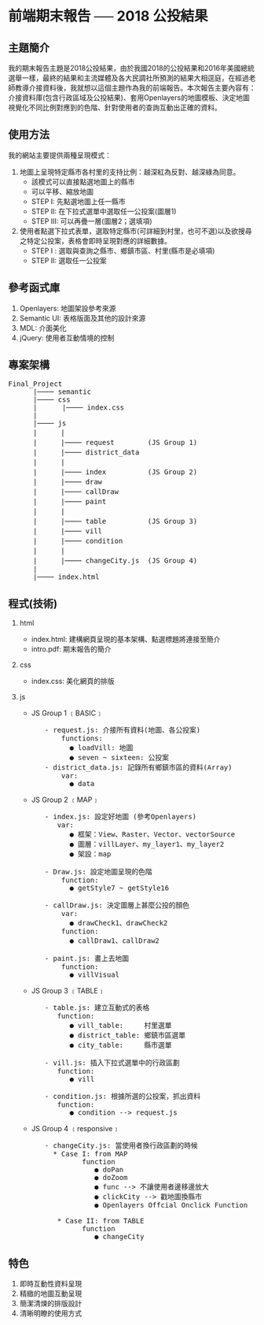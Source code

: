 # 前端期末報告 ── 2018 公投結果

## 主題簡介
   我的期末報告主題是2018公投結果，由於我國2018的公投結果和2016年美國總統選舉一樣，最終的結果和主流媒體及各大民調社所預測的結果大相逕庭，在經過老師教導介接資料後，我就想以這個主題作為我的前端報告。本次報告主要內容有：介接資料庫(包含行政區域及公投結果)、套用Openlayers的地圖模板、決定地圖視覺化不同比例對應到的色階、針對使用者的查詢互動出正確的資料。

## 使用方法
我的網站主要提供兩種呈現模式：   
 1. 地圖上呈現特定縣市各村里的支持比例：越深紅為反對、越深綠為同意。   
    * 該模式可以直接點選地圖上的縣市
    * 可以平移、縮放地圖
    * STEP   I: 先點選地圖上任一縣市
    * STEP  II: 在下拉式選單中選取任一公投案(圖層1)
    * STEP III: 可以再疊一層(圖層2；選填項)
 2. 使用者點選下拉式表單，選取特定縣市(可詳細到村里，也可不選)以及欲搜尋之特定公投案，表格會即時呈現對應的詳細數據。
    * STEP I : 選取與查詢之縣市、鄉鎮市區、村里(縣市是必填項)
    * STEP II: 選取任一公投案

## 參考函式庫
 1. Openlayers:  地圖架設參考來源
 2. Semantic UI: 表格版面及其他的設計來源
 3. MDL:         介面美化
 4. jQuery:      使用者互動情境的控制

## 專案架構   
<pre>
Final_Project   
      |──── semantic    
      |──── css   
      |      |──── index.css    
      |   
      |──── js    
      |   　 |
      |   　 |──── request        (JS Group 1)
      |   　 |──── district_data   
      |   　 |
      |   　 |──── index          (JS Group 2)
      |   　 |──── draw    
      |   　 |──── callDraw    
      |   　 |──── paint   
      |   　 |
      |   　 |──── table          (JS Group 3)
      |   　 |──── vill    
      |   　 |──── condition   
      |   　 |   
      |   　 |──── changeCity.js  (JS Group 4) 
      |   
      |──── index.html    
</pre>

## 程式(技術)
 1. html
    - index.html: 建構網頁呈現的基本架構、點選標題將連接至簡介
    - intro.pdf:  期末報告的簡介
 2. css
    - index.css:  美化網頁的排版
 3. js
    - JS Group 1 ﹝BASIC﹞
    <pre>
          - request.js: 介接所有資料(地圖、各公投案)
              functions:
                ● loadVill: 地圖
                ● seven ~ sixteen: 公投案
          - district_data.js: 記錄所有鄉鎮市區的資料(Array)
              var:
                ● data
    </pre>

    - JS Group 2  ﹝MAP﹞

    <pre>
          - index.js: 設定好地圖 (參考Openlayers)
             var:
                ● 框架：View、Raster、Vector、vectorSource
                ● 圖層：villLayer、my_layer1、my_layer2
                ● 架設：map

          - Draw.js: 設定地圖呈現的色階
              function:
                ● getStyle7 ~ getStyle16

          - callDraw.js: 決定圖層上甚麼公投的顏色
              var:
                ● drawCheck1、drawCheck2
              function:
                ● callDraw1、callDraw2

          - paint.js: 畫上去地圖
              function:
                ● villVisual
    </pre>  

    - JS Group 3 ﹝TABLE﹞
    
    <pre>
          - table.js: 建立互動式的表格
             function:
                ● vill_table:     村里選單
                ● district_table: 鄉鎮市區選單
                ● city_table:     縣市選單

          - vill.js: 插入下拉式選單中的行政區劃 
             function:
                ● vill 

          - condition.js: 根據所選的公投案，抓出資料 
             function:
                ● condition --> request.js
    </pre>

    - JS Group 4 ﹝responsive﹞
    
    <pre>
          - changeCity.js: 當使用者換行政區劃的時候
            * Case I: from MAP
                   function
                      ● doPan
                      ● doZoom
                      ● func --> 不讓使用者邊移邊放大
                      ● clickCity --> 戳地圖換縣市
                      ● Openlayers Offcial Onclick Function 

             * Case II: from TABLE
                   function
                      ● changeCity
    </pre>

## 特色
1. 即時互動性資料呈現
2. 精緻的地圖互動呈現
3. 簡潔清煉的排版設計
4. 清晰明瞭的使用方式

